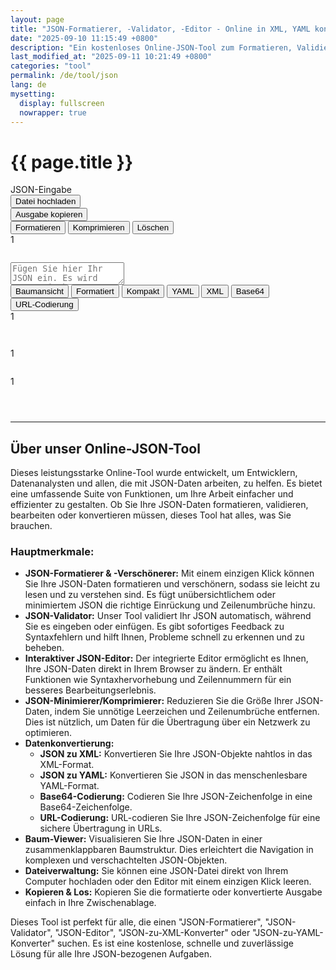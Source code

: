 ```yaml
---
layout: page
title: "JSON-Formatierer, -Validator, -Editor - Online in XML, YAML konvertieren"
date: "2025-09-10 11:15:49 +0800"
description: "Ein kostenloses Online-JSON-Tool zum Formatieren, Validieren und Konvertieren von JSON-Daten. Verschönern, verkleinern oder zeigen Sie Ihre JSON-Daten in einer Baumstruktur an. Konvertieren Sie JSON in XML, YAML und mehr."
last_modified_at: "2025-09-11 10:21:49 +0800"
categories: "tool"
permalink: /de/tool/json
lang: de
mysetting:
  display: fullscreen
  nowrapper: true
---
```


<h1 class="page-title">{{ page.title }}</h1>

<link rel="stylesheet" href="{{ site.baseurl }}/assets/css/json-tool.css">

<div class="json-tool-container">
    <div class="toolbar">
        <div class="toolbar-left">
            <div class="toolbar-title">JSON-Eingabe</div>
            <button id="upload-file-btn" class="toolbar-btn-secondary">Datei hochladen</button>
            <input type="file" id="file-input" style="display: none;" accept=".json,application/json,.txt,text/plain">
        </div>
        <div class="toolbar-actions">
            <span id="copy-feedback"></span>
            <button id="copy-btn">Ausgabe kopieren</button>
        </div>
    </div>
    <div class="main-content">
        <div class="editor-pane">
            <div class="editor-header">
                <div class="editor-actions">
                    <button id="format-input-btn" title="Die JSON-Eingabe formatieren">Formatieren</button>
                    <button id="compact-input-btn" title="Die JSON-Eingabe komprimieren">Komprimieren</button>
                    <button id="clear-btn" title="Inhalt und lokalen Speicher löschen">Löschen</button>
                </div>
                <div id="input-status-bar" class="status-bar"></div>
            </div>
            <div class="editor-wrapper">
                <div id="input-line-numbers" class="line-numbers">1</div>
                <pre id="highlighting-layer" aria-hidden="true"></pre>
                <textarea id="json-input" placeholder="Fügen Sie hier Ihr JSON ein. Es wird automatisch validiert. Verwenden Sie die Tabs auf der rechten Seite, um es zu konvertieren." spellcheck="false" tabindex="-1"></textarea>
            </div>
        </div>
        <div class="output-pane">
            <div class="tabs">
                <button class="tab-btn active" data-tab="tree">Baumansicht</button>
                <button class="tab-btn" data-tab="formatted">Formatiert</button>
                <button class="tab-btn" data-tab="compact">Kompakt</button>
                <button class="tab-btn" data-tab="yaml">YAML</button>
                <button class="tab-btn" data-tab="xml">XML</button>
                <button class="tab-btn" data-tab="base64">Base64</button>
                <button class="tab-btn" data-tab="urlencode">URL-Codierung</button>
            </div>
            <div id="tree" class="tab-content">
                <div id="tree-output"></div>
            </div>
            <div id="formatted" class="tab-content hidden">
                <div class="output-wrapper">
                    <div id="output-line-numbers" class="line-numbers">1</div>
                    <pre id="formatted-output"></pre>
                </div>
            </div>
            <div id="compact" class="tab-content hidden">
                <pre id="compact-output"></pre>
            </div>
            <div id="yaml" class="tab-content hidden">
                <div class="output-wrapper">
                    <div id="yaml-line-numbers" class="line-numbers">1</div>
                    <pre id="yaml-output"></pre>
                </div>
            </div>
            <div id="xml" class="tab-content hidden">
                <div class="output-wrapper">
                    <div id="xml-line-numbers" class="line-numbers">1</div>
                    <pre id="xml-output"></pre>
                </div>
            </div>
            <div id="base64" class="tab-content hidden">
                <pre id="base64-output"></pre>
            </div>
            <div id="urlencode" class="tab-content hidden">
                <pre id="urlencode-output"></pre>
            </div>
        </div>
    </div>
</div>

<script src="{{ site.baseurl }}/assets/js/json-tool-de.js"></script>

---

## Über unser Online-JSON-Tool

Dieses leistungsstarke Online-Tool wurde entwickelt, um Entwicklern, Datenanalysten und allen, die mit JSON-Daten arbeiten, zu helfen. Es bietet eine umfassende Suite von Funktionen, um Ihre Arbeit einfacher und effizienter zu gestalten. Ob Sie Ihre JSON-Daten formatieren, validieren, bearbeiten oder konvertieren müssen, dieses Tool hat alles, was Sie brauchen.

### Hauptmerkmale:

*   **JSON-Formatierer & -Verschönerer:** Mit einem einzigen Klick können Sie Ihre JSON-Daten formatieren und verschönern, sodass sie leicht zu lesen und zu verstehen sind. Es fügt unübersichtlichem oder minimiertem JSON die richtige Einrückung und Zeilenumbrüche hinzu.
*   **JSON-Validator:** Unser Tool validiert Ihr JSON automatisch, während Sie es eingeben oder einfügen. Es gibt sofortiges Feedback zu Syntaxfehlern und hilft Ihnen, Probleme schnell zu erkennen und zu beheben.
*   **Interaktiver JSON-Editor:** Der integrierte Editor ermöglicht es Ihnen, Ihre JSON-Daten direkt in Ihrem Browser zu ändern. Er enthält Funktionen wie Syntaxhervorhebung und Zeilennummern für ein besseres Bearbeitungserlebnis.
*   **JSON-Minimierer/Komprimierer:** Reduzieren Sie die Größe Ihrer JSON-Daten, indem Sie unnötige Leerzeichen und Zeilenumbrüche entfernen. Dies ist nützlich, um Daten für die Übertragung über ein Netzwerk zu optimieren.
*   **Datenkonvertierung:**
    *   **JSON zu XML:** Konvertieren Sie Ihre JSON-Objekte nahtlos in das XML-Format.
    *   **JSON zu YAML:** Konvertieren Sie JSON in das menschenlesbare YAML-Format.
    *   **Base64-Codierung:** Codieren Sie Ihre JSON-Zeichenfolge in eine Base64-Zeichenfolge.
    *   **URL-Codierung:** URL-codieren Sie Ihre JSON-Zeichenfolge für eine sichere Übertragung in URLs.
*   **Baum-Viewer:** Visualisieren Sie Ihre JSON-Daten in einer zusammenklappbaren Baumstruktur. Dies erleichtert die Navigation in komplexen und verschachtelten JSON-Objekten.
*   **Dateiverwaltung:** Sie können eine JSON-Datei direkt von Ihrem Computer hochladen oder den Editor mit einem einzigen Klick leeren.
*   **Kopieren & Los:** Kopieren Sie die formatierte oder konvertierte Ausgabe einfach in Ihre Zwischenablage.

Dieses Tool ist perfekt für alle, die einen "JSON-Formatierer", "JSON-Validator", "JSON-Editor", "JSON-zu-XML-Konverter" oder "JSON-zu-YAML-Konverter" suchen. Es ist eine kostenlose, schnelle und zuverlässige Lösung für alle Ihre JSON-bezogenen Aufgaben.
